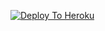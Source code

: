 
[![Deploy To Heroku](https://www.herokucdn.com/deploy/button.svg)](https://heroku.com/deploy?template=https://github.com/GOVIND-BOTS/VIP-STRING-HACK)
